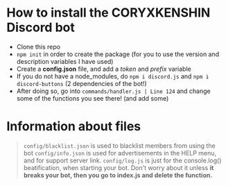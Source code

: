 # How to install the CORYXKENSHIN Discord bot

- Clone this repo
- `npm init` in order to create the package (for you to use the version and description variables I have used)
- Create a **config.json** file, and add a *token* and *prefix* variable
- If you do not have a node_modules, do `npm i discord.js` and `npm i discord-buttons` (2 dependencies of the bot!)
- After doing so, go into `commands/handler.js | Line 124` and change some of the functions you see there! (and add some)


# Information about files

> `config/blacklist.json` is used to blacklist members from using the bot
> `config/info.json` is used for advertisements in the HELP menu, and for support server link.
>  `config/log.js` is just for the console.log() beatification, when starting your bot. Don't worry about it unless **it breaks your bot, then you go to index.js and delete the function.**
